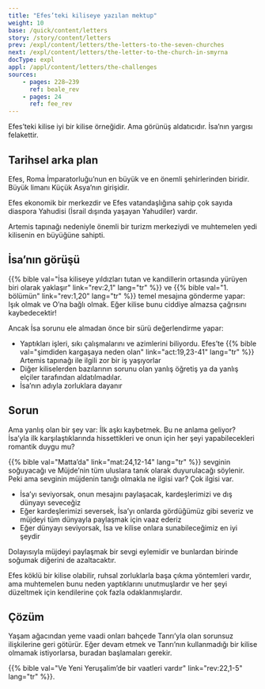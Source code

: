 ```yaml
---
title: "Efes’teki kiliseye yazılan mektup"
weight: 10
base: /quick/content/letters
story: /story/content/letters
prev: /expl/content/letters/the-letters-to-the-seven-churches
next: /expl/content/letters/the-letter-to-the-church-in-smyrna
docType: expl
appl: /appl/content/letters/the-challenges
sources: 
    - pages: 228–239
      ref: beale_rev
    - pages: 24
      ref: fee_rev
---
```


Efes’teki kilise iyi bir kilise örneğidir. Ama görünüş aldatıcıdır. İsa’nın yargısı felakettir.

## Tarihsel arka plan

<a name="d798"></a>
Efes, Roma İmparatorluğu’nun en büyük ve en önemli şehirlerinden biridir. Büyük limanı Küçük Asya’nın girişidir.

Efes ekonomik bir merkezdir ve Efes vatandaşlığına sahip çok sayıda diaspora Yahudisi (İsrail dışında yaşayan Yahudiler) vardır.

Artemis tapınağı nedeniyle önemli bir turizm merkeziydi ve muhtemelen yedi kilisenin en büyüğüne sahipti.

## İsa’nın görüşü

<a name="e582"></a>
{{% bible val="İsa kiliseye yıldızları tutan ve kandillerin ortasında yürüyen biri olarak yaklaşır" link="rev:2,1" lang="tr" %}} ve {{% bible val="1. bölümün" link="rev:1,20" lang="tr" %}} temel mesajına gönderme yapar: Işık olmak ve O’na bağlı olmak. Eğer kilise bunu ciddiye almazsa çağrısını kaybedecektir!

Ancak İsa sorunu ele almadan önce bir sürü değerlendirme yapar:

- Yaptıkları işleri, sıkı çalışmalarını ve azimlerini biliyordu. Efes’te {{% bible val="şimdiden kargaşaya neden olan" link="act:19,23-41" lang="tr" %}} Artemis tapınağı ile ilgili zor bir iş yaşıyorlar
- Diğer kiliselerden bazılarının sorunu olan yanlış öğretiş ya da yanlış elçiler tarafından aldatılmadılar.
- İsa’nın adıyla zorluklara dayanır

## Sorun

<a name="1874"></a>
Ama yanlış olan bir şey var: İlk aşkı kaybetmek. Bu ne anlama geliyor? İsa’yla ilk karşılaştıklarında hissettikleri ve onun için her şeyi yapabilecekleri romantik duygu mu?

{{% bible val="Matta’da" link="mat:24,12-14" lang="tr" %}} sevginin soğuyacağı ve Müjde’nin tüm uluslara tanık olarak duyurulacağı söylenir. Peki ama sevginin müjdenin tanığı olmakla ne ilgisi var? Çok ilgisi var.

- İsa’yı seviyorsak, onun mesajını paylaşacak, kardeşlerimizi ve dış dünyayı seveceğiz
- Eğer kardeşlerimizi seversek, İsa’yı onlarda gördüğümüz gibi severiz ve müjdeyi tüm dünyayla paylaşmak için vaaz ederiz
- Eğer dünyayı seviyorsak, İsa ve kilise onlara sunabileceğimiz en iyi şeydir

Dolayısıyla müjdeyi paylaşmak bir sevgi eylemidir ve bunlardan birinde soğumak diğerini de azaltacaktır.

Efes köklü bir kilise olabilir, ruhsal zorluklarla başa çıkma yöntemleri vardır, ama muhtemelen bunu neden yaptıklarını unutmuşlardır ve her şeyi düzeltmek için kendilerine çok fazla odaklanmışlardır.

## Çözüm

<a name="4d61"></a>
Yaşam ağacından yeme vaadi onları bahçede Tanrı’yla olan sorunsuz ilişkilerine geri götürür. Eğer devam etmek ve Tanrı’nın kullanmadığı bir kilise olmamak istiyorlarsa, buradan başlamaları gerekir.

{{% bible val="Ve Yeni Yeruşalim’de bir vaatleri vardır" link="rev:22,1-5" lang="tr" %}}.
